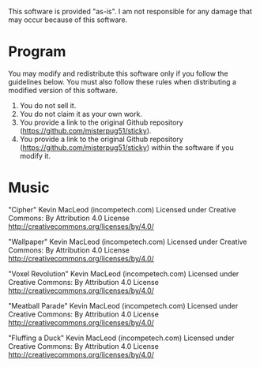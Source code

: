 This software is provided "as-is". I am not responsible for any damage that may occur because of this software.

# Program


You may modify and redistribute this software only if you follow the guidelines below. You must also follow these rules when distributing a modified version of this software.
1. You do not sell it.
2. You do not claim it as your own work.
3. You provide a link to the original Github repository (https://github.com/misterpug51/sticky).
4. You provide a link to the original Github repository (https://github.com/misterpug51/sticky) within the software if you modify it.

# Music
"Cipher" Kevin MacLeod (incompetech.com)
Licensed under Creative Commons: By Attribution 4.0 License
http://creativecommons.org/licenses/by/4.0/

"Wallpaper" Kevin MacLeod (incompetech.com)
Licensed under Creative Commons: By Attribution 4.0 License
http://creativecommons.org/licenses/by/4.0/

"Voxel Revolution" Kevin MacLeod (incompetech.com)
Licensed under Creative Commons: By Attribution 4.0 License
http://creativecommons.org/licenses/by/4.0/

"Meatball Parade" Kevin MacLeod (incompetech.com)
Licensed under Creative Commons: By Attribution 4.0 License
http://creativecommons.org/licenses/by/4.0/

"Fluffing a Duck" Kevin MacLeod (incompetech.com)
Licensed under Creative Commons: By Attribution 4.0 License
http://creativecommons.org/licenses/by/4.0/
